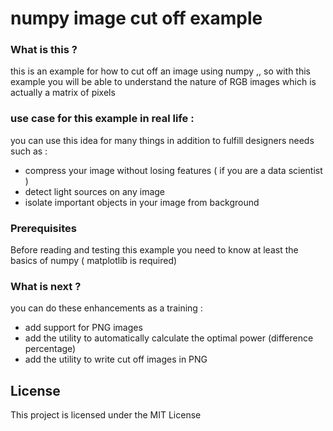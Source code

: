 # numpy image cut off example

### What is this ?

this is an example for how to cut off an image using numpy ,, so with this example you will be able to understand the nature of RGB images which is actually a matrix of pixels 
### use case for this example in real life :

you can use this idea for many things in addition to fulfill designers needs such as :
* compress your image without losing features ( if you are a data scientist )
* detect light sources on any image 
* isolate important objects in your image from background
### Prerequisites

Before reading and testing this example you need to know at least the basics of numpy ( matplotlib is required)
### What is next ?

you can do these enhancements as a training :
* add support for PNG images 
* add the utility to automatically calculate the optimal power (difference percentage)
* add the utility to write cut off images in PNG
## License

This project is licensed under the MIT License 
